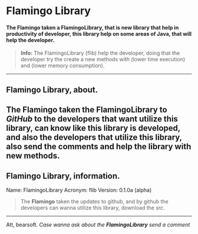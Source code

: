 # Flamingo Library
#### The **Flamingo** taken a FlamingoLibrary, that is new library that help in productivity of developer, this library help on some areas of Java, that will help the developer.

>**Info:** The FlamingoLibrary (flib) help the developer, doing that the developer try the create a new methods with (lower time execution) and (lower memory consumption).
----

## Flamingo Library, about.
The **Flamingo** taken the FlamingoLibrary to *GitHub* to the developers that want utilize this library,
can know like this library is developed, and also the developers that utilize this library, also send the comments and help the library with new methods.
----
## Flamingo Library, information.
Name: FlamingoLibrary
Acronym: flib
Version: 0.1.0a (alpha)
>The **Flamingo** taken the updates to github, and by github the developers can wanna utilize this library, download the *src*.
----

Att, bearsoft.
*Case wanna ask about the **FlamingoLibrary** send a comment*